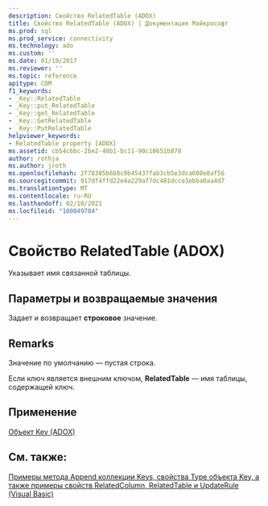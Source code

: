 ```yaml
---
description: Свойство RelatedTable (ADOX)
title: Свойство RelatedTable (ADOX) | Документация Майкрософт
ms.prod: sql
ms.prod_service: connectivity
ms.technology: ado
ms.custom: ''
ms.date: 01/19/2017
ms.reviewer: ''
ms.topic: reference
apitype: COM
f1_keywords:
- _Key::RelatedTable
- _Key::put_RelatedTable
- _Key::get_RelatedTable
- _Key::GetRelatedTable
- _Key::PutRelatedTable
helpviewer_keywords:
- RelatedTable property [ADOX]
ms.assetid: cb54c6bc-2be2-40b1-bc11-90c10651b878
author: rothja
ms.author: jroth
ms.openlocfilehash: 2f78385b6b8c9b45437fab3cb5e3dca608e8af56
ms.sourcegitcommit: 917df4ffd22e4a229af7dc481dcce3ebba0aa4d7
ms.translationtype: MT
ms.contentlocale: ru-RU
ms.lasthandoff: 02/10/2021
ms.locfileid: "100049784"
---
```

# <a name="relatedtable-property-adox"></a>Свойство RelatedTable (ADOX)
Указывает имя связанной таблицы.  
  
## <a name="settings-and-return-values"></a>Параметры и возвращаемые значения  
 Задает и возвращает **строковое** значение.  
  
## <a name="remarks"></a>Remarks  
 Значение по умолчанию — пустая строка.  
  
 Если ключ является внешним ключом, **RelatedTable** — имя таблицы, содержащей ключ.  
  
## <a name="applies-to"></a>Применение  
 [Объект Key (ADOX)](./key-object-adox.md)  
  
## <a name="see-also"></a>См. также:  
 [Примеры метода Append коллекции Keys, свойства Type объекта Key, а также примеры свойств RelatedColumn, RelatedTable и UpdateRule (Visual Basic)](./keys-append-method-key-type-relatedcolumn-relatedtable-example-vb.md)